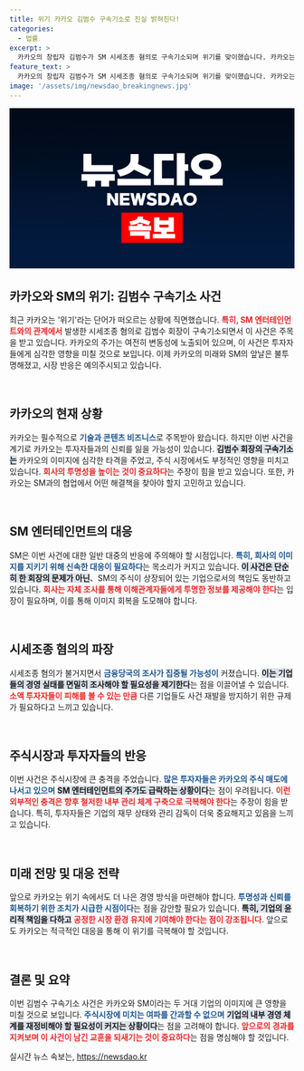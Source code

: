 ```yaml
---
title: 위기 카카오 김범수 구속기소로 진실 밝혀진다!
categories:
  - 법률
excerpt: >
  카카오의 창립자 김범수가 SM 시세조종 혐의로 구속기소되며 위기를 맞이했습니다. 카카오는 이로 인해 주가와 이미지에 심각한 타격을 입을 것으로 보입니다. 이 사건의 전말이 궁금하다면 클릭하세요!
feature_text: >
  카카오의 창립자 김범수가 SM 시세조종 혐의로 구속기소되며 위기를 맞이했습니다. 카카오는 이로 인해 주가와 이미지에 심각한 타격을 입을 것으로 보입니다. 이 사건의 전말이 궁금하다면 클릭하세요!
image: '/assets/img/newsdao_breakingnews.jpg'
---
```


<p><img src="/assets/img/newsdao_breakingnews.jpg" alt="flaretime 속보" /></p>

<h2 data-ke-size="size26">카카오와 SM의 위기: 김범수 구속기소 사건</h2>

<p data-ke-size="size16">최근 카카오는 '위기'라는 단어가 떠오르는 상황에 직면했습니다. <b><span style="color: #ee2323;">특히, SM 엔터테인먼트와의 관계에서</span></b> 발생한 시세조종 혐의로 김범수 회장이 구속기소되면서 이 사건은 주목을 받고 있습니다. 카카오의 주가는 여전히 변동성에 노출되어 있으며, 이 사건은 투자자들에게 심각한 영향을 미칠 것으로 보입니다. 이제 카카오의 미래와 SM의 앞날은 불투명해졌고, 시장 반응은 예의주시되고 있습니다. </p>

<p data-ke-size="size16">&nbsp;</p>

<h2 data-ke-size="size26">카카오의 현재 상황</h2>

<p data-ke-size="size16">카카오는 필수적으로 <b><span style="color: #1a5490;">기술과 콘텐츠 비즈니스</span></b>로 주목받아 왔습니다. 하지만 이번 사건을 계기로 카카오는 투자자들과의 신뢰를 잃을 가능성이 있습니다. <b><span style="background-color: #21538527;">김범수 회장의 구속기소는</span></b> 카카오의 이미지에 심각한 타격을 주었고, 주식 시장에서도 부정적인 영향을 미치고 있습니다. <b><span style="color: #ee2323;">회사의 투명성을 높이는 것이 중요하다</span></b>는 주장이 힘을 받고 있습니다. 또한, 카카오는 SM과의 협업에서 어떤 해결책을 찾아야 할지 고민하고 있습니다.</p>

<p data-ke-size="size16">&nbsp;</p>

<h2 data-ke-size="size26">SM 엔터테인먼트의 대응</h2>

<p data-ke-size="size16">SM은 이번 사건에 대한 일반 대중의 반응에 주의해야 할 시점입니다. <b><span style="color: #1a5490;">특히, 회사의 이미지를 지키기 위해 신속한 대응이 필요하다</span></b>는 목소리가 커지고 있습니다. <b><span style="background-color: #21538527;">이 사건은 단순히 한 회장의 문제가 아닌</span></b>、SM의 주식이 상장되어 있는 기업으로서의 책임도 동반하고 있습니다. <b><span style="color: #ee2323;">회사는 자체 조사를 통해 이해관계자들에게 투명한 정보를 제공해야 한다</span></b>는 입장이 필요하며, 이를 통해 이미지 회복을 도모해야 합니다.</p>

<p data-ke-size="size16">&nbsp;</p>

<h2 data-ke-size="size26">시세조종 혐의의 파장</h2>

<p data-ke-size="size16">시세조종 혐의가 불거지면서 <b><span style="color: #1a5490;">금융당국의 조사가 집중될 가능성이</span></b> 커졌습니다. <b><span style="background-color: #21538527;">이는 기업들의 경영 실태를 면밀히 조사해야 할 필요성을 제기한다</span></b>는 점을 이끌어낼 수 있습니다. <b><span style="color: #ee2323;">소액 투자자들이 피해를 볼 수 있는 만큼</span></b> 다른 기업들도 사건 재발을 방지하기 위한 규제가 필요하다고 느끼고 있습니다.</p>

<p data-ke-size="size16">&nbsp;</p>

<h2 data-ke-size="size26">주식시장과 투자자들의 반응</h2>

<p data-ke-size="size16">이번 사건은 주식시장에 큰 충격을 주었습니다. <b><span style="color: #1a5490;">많은 투자자들은 카카오의 주식 매도에 나서고 있으며</span></b> <b><span style="background-color: #21538527;">SM 엔터테인먼트의 주가도 급락하는 상황이다</span></b>는 점이 우려됩니다. <b><span style="color: #ee2323;">이런 외부적인 충격은 향후 철저한 내부 관리 체계 구축으로 극복해야 한다</span></b>는 주장이 힘을 받습니다. 특히, 투자자들은 기업의 재무 상태와 관리 감독이 더욱 중요해지고 있음을 느끼고 있습니다.</p>

<p data-ke-size="size16">&nbsp;</p>

<h2 data-ke-size="size26">미래 전망 및 대응 전략</h2>

<p data-ke-size="size16">앞으로 카카오는 위기 속에서도 더 나은 경영 방식을 마련해야 합니다. <b><span style="color: #1a5490;">투명성과 신뢰를 회복하기 위한 조치가 시급한 시점이다</span></b>는 점을 감안할 필요가 있습니다. <b><span style="background-color: #21538527;">특히, 기업의 윤리적 책임을 다하고</span></b> <b><span style="color: #ee2323;">공정한 시장 환경 유지에 기여해야 한다는 점이 강조됩니다</span></b>. 앞으로도 카카오는 적극적인 대응을 통해 이 위기를 극복해야 할 것입니다.</p>

<p data-ke-size="size16">&nbsp;</p>

<h2 data-ke-size="size26">결론 및 요약</h2>

<p data-ke-size="size16">이번 김범수 구속기소 사건은 카카오와 SM이라는 두 거대 기업의 이미지에 큰 영향을 미칠 것으로 보입니다. <b><span style="color: #1a5490;">주식시장에 미치는 여파를 간과할 수 없으며</span></b> <b><span style="background-color: #21538527;">기업의 내부 경영 체계를 재정비해야 할 필요성이 커지는 상황이다</span></b>는 점을 고려해야 합니다. <b><span style="color: #ee2323;">앞으로의 경과를 지켜보며 이 사건이 남긴 교훈을 되새기는 것이 중요하다</span></b>는 점을 명심해야 할 것입니다.</p>
실시간 뉴스 속보는, <a href="https://newsdao.kr" rel="dofollow">https://newsdao.kr</a>


